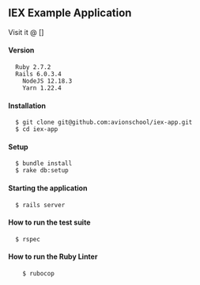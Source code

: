 ## IEX Example Application

Visit it @ []

#### Version

```
  Ruby 2.7.2
  Rails 6.0.3.4
	NodeJS 12.18.3
	Yarn 1.22.4
```

#### Installation

```
  $ git clone git@github.com:avionschool/iex-app.git
  $ cd iex-app
```

#### Setup

```
  $ bundle install
  $ rake db:setup
```

#### Starting the application

```
  $ rails server
```

#### How to run the test suite

```
  $ rspec
```

#### How to run the Ruby Linter

```
	$ rubocop
```
